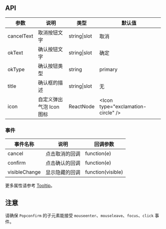 ## API

| 参数 | 说明 | 类型 | 默认值 |
| --- | --- | --- | --- |
| cancelText | 取消按钮文字 | string\|slot | 取消 |
| okText | 确认按钮文字 | string\|slot | 确定 |
| okType | 确认按钮类型 | string | primary |
| title | 确认框的描述 | string\|slot | 无 |
| icon | 自定义弹出气泡 Icon 图标 | ReactNode | &lt;Icon type="exclamation-circle" /&gt; |

### 事件
| 事件名称 | 说明 | 回调参数 |
| --- | --- | --- |
| cancel | 点击取消的回调 | function(e) |
| confirm | 点击确认的回调 | function(e) |
| visibleChange | 显示隐藏的回调 | function(visible) |

更多属性请参考 [Tooltip](/ant-design-vue/components/tooltip-cn/#API)。

## 注意

请确保 `Popconfirm` 的子元素能接受 `mouseenter`、`mouseleave`、`focus`、`click` 事件。
